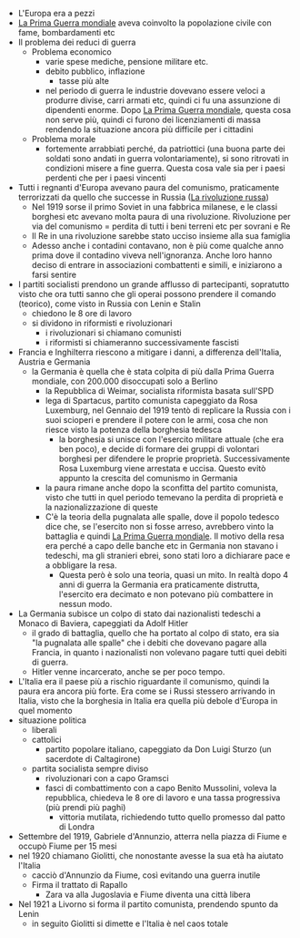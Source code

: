 
* L'Europa era a pezzi
* [La Prima Guerra mondiale](../La%20Prima%20Guerra%20mondiale/La%20Prima%20Guerra%20mondiale.md) aveva coinvolto la popolazione civile con fame, bombardamenti etc
*  Il problema dei reduci di guerra
	* Problema economico
		* varie spese mediche, pensione militare etc.
		* debito pubblico, inflazione
			* tasse più alte
		*  nel periodo di guerra le industrie dovevano essere veloci a produrre divise, carri armati etc, quindi ci fu una assunzione di dipendenti enorme. Dopo [La Prima Guerra mondiale](../La%20Prima%20Guerra%20mondiale/La%20Prima%20Guerra%20mondiale.md), questa cosa non serve più, quindi ci furono dei licenziamenti di massa rendendo la situazione ancora più difficile per i cittadini  
	* Problema morale
		* fortemente arrabbiati perché, da patriottici (una buona parte dei soldati sono andati in guerra volontariamente), si sono ritrovati in condizioni misere a fine guerra. Questa cosa vale sia per i paesi perdenti che per i paesi vincenti
* Tutti i regnanti d'Europa avevano paura del comunismo, praticamente terrorizzati da quello che successe in Russia ([La rivoluzione russa](../La%20rivoluzione%20russa/La%20rivoluzione%20russa.md))
	* Nel 1919 sorse il primo Soviet in una fabbrica milanese, e le classi borghesi etc avevano molta paura di una rivoluzione. Rivoluzione per via del comunismo = perdita di tutti i beni terreni etc per sovrani e Re
	* Il Re in una rivoluzione sarebbe stato ucciso insieme alla sua famiglia
	* Adesso anche i contadini contavano, non è più come qualche anno prima dove il contadino viveva nell'ignoranza. Anche loro hanno deciso di entrare in associazioni combattenti e simili, e iniziarono a farsi sentire
* I partiti socialisti prendono un grande afflusso di partecipanti, sopratutto visto che ora tutti sanno che gli operai possono prendere il comando (teorico), come visto in Russia con Lenin e Stalin
	* chiedono le 8 ore di lavoro
	* si dividono in riformisti e rivoluzionari
		* i rivoluzionari si chiamano comunisti
		* i riformisti si chiameranno successivamente fascisti
* Francia e Inghilterra riescono a mitigare i danni, a differenza dell'Italia, Austria e Germania
	* la Germania è quella che è stata colpita di più dalla Prima Guerra mondiale, con 200.000 disoccupati solo a Berlino 
		* la Repubblica di Weimar, socialista riformista basata sull'SPD
		* lega di Spartacus, partito comunista capeggiato da Rosa Luxemburg, nel Gennaio del 1919 tentò di replicare la Russia con i suoi scioperi e prendere il potere con le armi, cosa che non riesce visto la potenza della borghesia tedesca
			* la borghesia si unisce con l'esercito militare attuale (che era ben poco), e decide di formare dei gruppi di volontari borghesi per difendere le proprie proprietà. Successivamente Rosa Luxemburg viene arrestata e uccisa. Questo evitò appunto la crescita del comunismo in Germania
		* la paura rimane anche dopo la sconfitta del partito comunista, visto che tutti in quel periodo temevano la perdita di proprietà e la nazionalizzazione di queste 
		* C'è la teoria della pugnalata alle spalle, dove il popolo tedesco dice che, se l'esercito non si fosse arreso, avrebbero vinto la battaglia e quindi [La Prima Guerra mondiale](../La%20Prima%20Guerra%20mondiale/La%20Prima%20Guerra%20mondiale.md). Il motivo della resa era perché a capo delle banche etc in Germania non stavano i tedeschi, ma gli stranieri ebrei, sono stati loro a dichiarare pace e a obbligare la resa.
			* Questa però è solo una teoria, quasi un mito. In realtà dopo 4 anni di guerra la Germania era praticamente distrutta, l'esercito era decimato e non potevano più combattere in nessun modo. 
* La Germania subisce un colpo di stato dai nazionalisti tedeschi a Monaco di Baviera, capeggiati da Adolf Hitler
	* il grado di battaglia, quello che ha portato al colpo di stato, era sia "la pugnalata alle spalle" che i debiti che dovevano pagare alla Francia, in quanto i nazionalisti non volevano pagare tutti quei debiti di guerra. 
	* Hitler venne incarcerato, anche se per poco tempo.
* L'Italia era il paese più a rischio riguardante il comunismo, quindi la paura era ancora più forte. Era come se i Russi stessero arrivando in Italia, visto che la borghesia in Italia era quella più debole d'Europa in quel momento
* situazione politica
	* liberali
	* cattolici 
		* partito popolare italiano, capeggiato da Don Luigi Sturzo (un sacerdote di Caltagirone)
	* partita socialista sempre diviso
		* rivoluzionari con a capo Gramsci
		* fasci di combattimento con a capo Benito Mussolini, voleva la repubblica, chiedeva le 8 ore di lavoro e una tassa progressiva (più prendi più paghi)
			* vittoria mutilata, richiedendo tutto quello promesso dal patto di Londra 
* Settembre del 1919, Gabriele d'Annunzio, atterra nella piazza di Fiume e occupò Fiume per 15 mesi
* nel 1920 chiamano Giolitti, che nonostante avesse la sua età ha aiutato l'Italia 
	* cacciò d'Annunzio da Fiume, così evitando una guerra inutile
	* Firma il trattato di Rapallo 
		* Zara va alla Jugoslavia e Fiume diventa una città libera
* Nel 1921 a Livorno si forma il partito comunista, prendendo spunto da Lenin 
	* in seguito Giolitti si dimette e l'Italia è nel caos totale